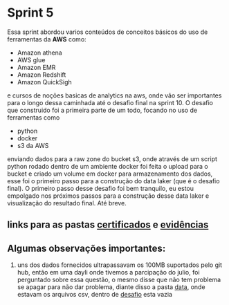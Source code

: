 # Sprint 5
Essa sprint abordou varios conteúdos de conceitos básicos do uso de ferramentas da **AWS** como:

- Amazon athena
- AWS glue
- Amazon EMR
- Amazon Redshift
- Amazon QuickSigh

e cursos de noções basicas de analytics na aws, onde vão ser importantes para o longo dessa caminhada até o desafio final na sprint 10. O desafio que construido foi a primeira parte de um todo, focando no uso de ferramentas como 

- python
- docker
- s3 da AWS

enviando dados para a raw zone do bucket s3, onde através de um script python rodado dentro de um ambiente docker foi feita o upload para o bucket e criado um volume em docker para armazenamento dos dados, esse foi o primeiro passo para a construção do data laker (que é o desafio final).
O primeiro passo  desse desafio foi bem tranquilo, eu estou empolgado nos próximos passos para a construção desse data laker e visualização do resultado final. Até breve.

## links para as pastas [certificados](./certificados/) e [evidências](./evidencias/)


## Algumas observações importantes:

1. uns dos dados fornecidos ultrapassavam os 100MB suportados pelo git hub, então em uma dayli onde tivemos a parcipação do julio, foi perguntado sobre essa questão, o mesmo disse que não tem problema se apagar para não dar problema, diante disso a pasta [data](./desafio/desafio_data-lake/data/), onde estavam os arquivos csv, dentro de [desafio](./desafio/) esta vazia